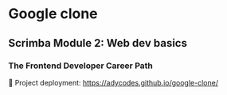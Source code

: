 # Google clone
## Scrimba Module 2: Web dev basics
### The Frontend Developer Career Path

🔗 Project deployment: https://adycodes.github.io/google-clone/
